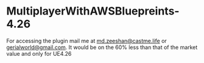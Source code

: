 # MultiplayerWithAWSBluepreints-4.26

For accessing the plugin mail me at md.zeeshan@castme.life or gerialworld@gmail.com. It would be on the 60% less than that of the market value and only for UE4.26
